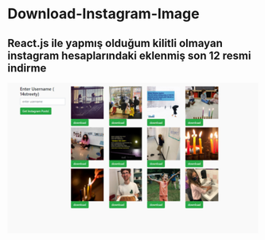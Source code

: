 # Download-Instagram-Image
## React.js ile yapmış olduğum kilitli olmayan instagram hesaplarındaki eklenmiş son 12 resmi indirme

![download-instagram-images](images.png)
